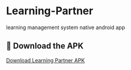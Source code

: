 # Learning-Partner
learning management system native android app
## 📱 Download the APK

[Download Learning Partner APK](https://drive.google.com/file/d/1gAlVvooiCqUnuZwbg2gMpIlqa9d2yzhe/view?usp=drivesdk)
